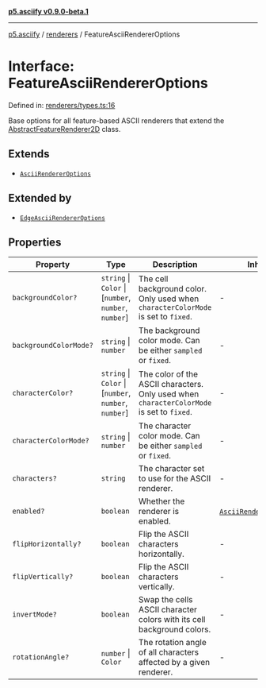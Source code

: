 [**p5.asciify v0.9.0-beta.1**](../../../../README.md)

***

[p5.asciify](../../../../README.md) / [renderers](../README.md) / FeatureAsciiRendererOptions

# Interface: FeatureAsciiRendererOptions

Defined in: [renderers/types.ts:16](https://github.com/humanbydefinition/p5.asciify/blob/6cf9defd71e37d5cba02efeed213cd866c2e9b33/src/lib/renderers/types.ts#L16)

Base options for all feature-based ASCII renderers that extend the [AbstractFeatureRenderer2D](../namespaces/2d/namespaces/feature/classes/AbstractFeatureRenderer2D.md) class.

## Extends

- [`AsciiRendererOptions`](AsciiRendererOptions.md)

## Extended by

- [`EdgeAsciiRendererOptions`](EdgeAsciiRendererOptions.md)

## Properties

| Property | Type | Description | Inherited from | Defined in |
| ------ | ------ | ------ | ------ | ------ |
| <a id="backgroundcolor"></a> `backgroundColor?` | `string` \| `Color` \| \[`number`, `number`, `number`\] | The cell background color. Only used when `characterColorMode` is set to `fixed`. | - | [renderers/types.ts:27](https://github.com/humanbydefinition/p5.asciify/blob/6cf9defd71e37d5cba02efeed213cd866c2e9b33/src/lib/renderers/types.ts#L27) |
| <a id="backgroundcolormode"></a> `backgroundColorMode?` | `string` \| `number` | The background color mode. Can be either `sampled` or `fixed`. | - | [renderers/types.ts:30](https://github.com/humanbydefinition/p5.asciify/blob/6cf9defd71e37d5cba02efeed213cd866c2e9b33/src/lib/renderers/types.ts#L30) |
| <a id="charactercolor"></a> `characterColor?` | `string` \| `Color` \| \[`number`, `number`, `number`\] | The color of the ASCII characters. Only used when `characterColorMode` is set to `fixed`. | - | [renderers/types.ts:21](https://github.com/humanbydefinition/p5.asciify/blob/6cf9defd71e37d5cba02efeed213cd866c2e9b33/src/lib/renderers/types.ts#L21) |
| <a id="charactercolormode"></a> `characterColorMode?` | `string` \| `number` | The character color mode. Can be either `sampled` or `fixed`. | - | [renderers/types.ts:24](https://github.com/humanbydefinition/p5.asciify/blob/6cf9defd71e37d5cba02efeed213cd866c2e9b33/src/lib/renderers/types.ts#L24) |
| <a id="characters"></a> `characters?` | `string` | The character set to use for the ASCII renderer. | - | [renderers/types.ts:18](https://github.com/humanbydefinition/p5.asciify/blob/6cf9defd71e37d5cba02efeed213cd866c2e9b33/src/lib/renderers/types.ts#L18) |
| <a id="enabled"></a> `enabled?` | `boolean` | Whether the renderer is enabled. | [`AsciiRendererOptions`](AsciiRendererOptions.md).[`enabled`](AsciiRendererOptions.md#enabled) | [renderers/types.ts:10](https://github.com/humanbydefinition/p5.asciify/blob/6cf9defd71e37d5cba02efeed213cd866c2e9b33/src/lib/renderers/types.ts#L10) |
| <a id="fliphorizontally"></a> `flipHorizontally?` | `boolean` | Flip the ASCII characters horizontally. | - | [renderers/types.ts:39](https://github.com/humanbydefinition/p5.asciify/blob/6cf9defd71e37d5cba02efeed213cd866c2e9b33/src/lib/renderers/types.ts#L39) |
| <a id="flipvertically"></a> `flipVertically?` | `boolean` | Flip the ASCII characters vertically. | - | [renderers/types.ts:42](https://github.com/humanbydefinition/p5.asciify/blob/6cf9defd71e37d5cba02efeed213cd866c2e9b33/src/lib/renderers/types.ts#L42) |
| <a id="invertmode"></a> `invertMode?` | `boolean` | Swap the cells ASCII character colors with its cell background colors. | - | [renderers/types.ts:33](https://github.com/humanbydefinition/p5.asciify/blob/6cf9defd71e37d5cba02efeed213cd866c2e9b33/src/lib/renderers/types.ts#L33) |
| <a id="rotationangle"></a> `rotationAngle?` | `number` \| `Color` | The rotation angle of all characters affected by a given renderer. | - | [renderers/types.ts:36](https://github.com/humanbydefinition/p5.asciify/blob/6cf9defd71e37d5cba02efeed213cd866c2e9b33/src/lib/renderers/types.ts#L36) |
